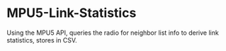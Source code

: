 # MPU5-Link-Statistics
Using the MPU5 API, queries the radio for neighbor list info to derive link statistics, stores in CSV.
